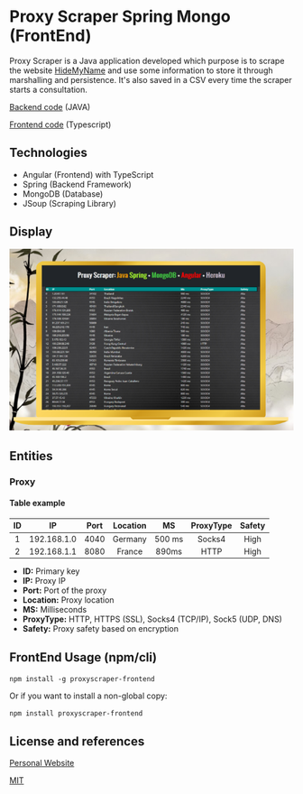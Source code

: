  # Proxy Scraper Spring Mongo (FrontEnd)
 Proxy Scraper is a Java application developed which purpose is to scrape
 the website [HideMyName](https://hidemy.name) and use some information to store it
 through marshalling and persistence. It's also saved in a CSV every time the scraper
 starts a consultation.
 
 [Backend code](https://github.com/codepressed/proxyScraperBackend) (JAVA)
 
 [Frontend code](https://github.com/codepressed/proxyScraperFrontend) (Typescript)


## Technologies
- Angular (Frontend) with TypeScript
- Spring (Backend Framework)
- MongoDB (Database)
- JSoup (Scraping Library)

## Display
![](display.png)

 ## Entities
 ### Proxy
 #### Table example
| ID | IP | Port | Location | MS | ProxyType | Safety |
| :---: | :---: | :---: | :---: | :---: | :---: | :---: |
| 1 | 192.168.1.0 | 4040 | Germany | 500 ms | Socks4 | High
| 2 | 192.168.1.1 | 8080 | France | 890ms | HTTP | High
- __ID:__ Primary key
- __IP:__ Proxy IP
- __Port:__ Port of the proxy
- __Location:__ Proxy location
- __MS:__ Milliseconds
- __ProxyType:__ HTTP, HTTPS (SSL), Socks4 (TCP/IP), Sock5 (UDP, DNS)
- __Safety:__ Proxy safety based on encryption

## FrontEnd Usage (npm/cli)
    npm install -g proxyscraper-frontend
    
Or if you want to install a non-global copy:

    npm install proxyscraper-frontend

 ## License and references
 [Personal Website](https://www.codebinars.com)
 
 [MIT](https://choosealicense.com/licenses/mit/)